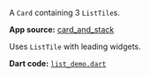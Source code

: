 A `Card` containing 3 `ListTile`s.

  **App source:** [card_and_stack](}/layout/card_and_stack)




  Uses `ListTile` with leading widgets.

  **Dart code:**
  [`list_demo.dart`](}/layout/gallery/lib/list_demo.dart)
